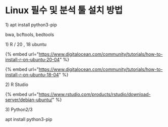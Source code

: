 # Linux 필수 및 분석 툴 설치 방법

1\) apt install python3-pip

bwa, bcftools, bedtools





1\) R / 20 , 18 ubuntu

{% embed url="https://www.digitalocean.com/community/tutorials/how-to-install-r-on-ubuntu-20-04" %}

{% embed url="https://www.digitalocean.com/community/tutorials/how-to-install-r-on-ubuntu-18-04" %}

2\) R Studio

{% embed url="https://www.rstudio.com/products/rstudio/download-server/debian-ubuntu/" %}





3\) Python2/3

apt install python3-pip



